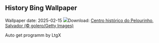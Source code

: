 ## History Bing Wallpaper
Wallpaper date: 2025-02-15
![](https://www.bing.com/th?id=OHR.PelourinhoSalvador_PT-BR8001944563_UHD.jpg&w=1000)Download: [Centro histórico do Pelourinho, Salvador (© golero/Getty Images)](https://www.bing.com/th?id=OHR.PelourinhoSalvador_PT-BR8001944563_UHD.jpg)

Auto get programm by LtgX
